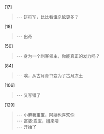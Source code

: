 
[17] 
>--- 饼将军，比比看谁杀敌更多？<br>

[18] 
>--- 出奇<br>

[50] 
>--- 身为一个刺客领主，你能真正的发力吗？<br>

[84] 
>--- 唉，从古月青书变为了古月冻土<br>

[106] 
>--- 又写错了<br>

[129] 
>--- 小麻薯宝宝，阿姨也喜欢你<br>
>--- 富婆:乖宝，姐来喽<br>
>--- 开始了<br>
